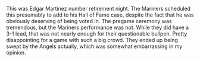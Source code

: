 This was Edgar Martinez number retirement night. The Mariners
scheduled this presumably to add to his Hall of Fame case, despite the
fact that he was obviously deserving of being voted in. The pregame
ceremony was tremendous, but the Mariners performance was not. While
they did have a 3-1 lead, that was not nearly enough for their
questionable bullpen. Pretty disappointing for a game with such a big
crowd. They ended up being swept by the Angels actually, which was
somewhat embarrassing in my opinion.
